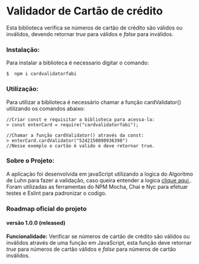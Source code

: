 # Validador de Cartão de crédito

Esta biblioteca verifica se números de cartão de crédito são válidos ou inválidos, devendo retornar *true* para válidos e *false* para inválidos.

### Instalação:

Para instalar a biblioteca é necessario digitar o comando:
```
$  npm i cardvalidatorfabi
```

### Utilização:

Para utilizar a biblioteca é necessário chamar a função cardValidator() utilizando os comandos abaixo:
```
//Criar const e requisitar a biblioteca para acessa-la:
> const enterCard = require("cardvalidatorfabi");
```
```
//Chamar a função cardValidator() através da const:
> enterCard.cardValidator("5242150898936398")
//Nesse exemplo o cartão é valido e deve retornar true.
```
### Sobre o Projeto:

A aplicação foi desenvolvida em javaScript utilizando a logica do Algoritmo de Luhn para fazer a validação, caso queira entender a logica <a href="http://www.datagenetics.com/blog/july42013/index.html"> clique aqui </a>.
Foram utilizadas as ferramentas do NPM Mocha, Chai e Nyc para efetuar testes e Eslint para padronizar o codigo.


### Roadmap oficial do projeto

#### versão 1.0.0 (released)

**Funcionalidade:** Verificar se números de cartão de crédito são válidos ou inválidos através de uma função em JavaScript, esta função deve retornar *true* para números de cartão válidos e *false* para números de cartão inválidos.
